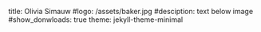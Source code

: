 title: Olivia Simauw
#logo: /assets/baker.jpg
#desciption: text below image
#show_donwloads: true
theme: jekyll-theme-minimal
